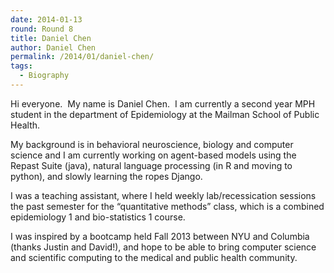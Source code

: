 ```yaml
---
date: 2014-01-13
round: Round 8
title: Daniel Chen
author: Daniel Chen
permalink: /2014/01/daniel-chen/
tags:
  - Biography
---
```

Hi everyone.  My name is Daniel Chen.  I am currently a second year MPH student in the department of Epidemiology at the Mailman School of Public Health.

My background is in behavioral neuroscience, biology and computer science and I am currently working on agent-based models using the Repast Suite (java), natural language processing (in R and moving to python), and slowly learning the ropes Django.

I was a teaching assistant, where I held weekly lab/recessication sessions the past semester for the &#8220;quantitative methods&#8221; class, which is a combined epidemiology 1 and bio-statistics 1 course.

I was inspired by a bootcamp held Fall 2013 between NYU and Columbia (thanks Justin and David!), and hope to be able to bring computer science and scientific computing to the medical and public health community.
